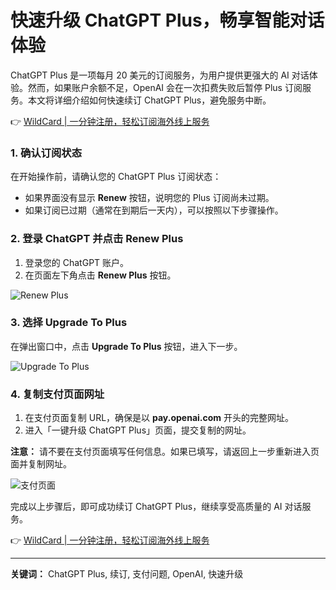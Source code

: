 # 快速升级 ChatGPT Plus，畅享智能对话体验

ChatGPT Plus 是一项每月 20 美元的订阅服务，为用户提供更强大的 AI 对话体验。然而，如果账户余额不足，OpenAI 会在一次扣费失败后暂停 Plus 订阅服务。本文将详细介绍如何快速续订 ChatGPT Plus，避免服务中断。

👉 [WildCard | 一分钟注册，轻松订阅海外线上服务](https://bbtdd.com/WildCard)

### 1. 确认订阅状态  
在开始操作前，请确认您的 ChatGPT Plus 订阅状态：  
- 如果界面没有显示 **Renew** 按钮，说明您的 Plus 订阅尚未过期。  
- 如果订阅已过期（通常在到期后一天内），可以按照以下步骤操作。

### 2. 登录 ChatGPT 并点击 Renew Plus  
1. 登录您的 ChatGPT 账户。  
2. 在页面左下角点击 **Renew Plus** 按钮。

![Renew Plus](https://bbtdd.com/img/767622376615.webp)

### 3. 选择 Upgrade To Plus  
在弹出窗口中，点击 **Upgrade To Plus** 按钮，进入下一步。

![Upgrade To Plus](https://bbtdd.com/img/45454911156142.webp)

### 4. 复制支付页面网址  
1. 在支付页面复制 URL，确保是以 **pay.openai.com** 开头的完整网址。  
2. 进入「一键升级 ChatGPT Plus」页面，提交复制的网址。

**注意：** 请不要在支付页面填写任何信息。如果已填写，请返回上一步重新进入页面并复制网址。

![支付页面](https://bbtdd.com/img/08659514.webp)

完成以上步骤后，即可成功续订 ChatGPT Plus，继续享受高质量的 AI 对话服务。  

👉 [WildCard | 一分钟注册，轻松订阅海外线上服务](https://bbtdd.com/WildCard)

---  
**关键词：** ChatGPT Plus, 续订, 支付问题, OpenAI, 快速升级